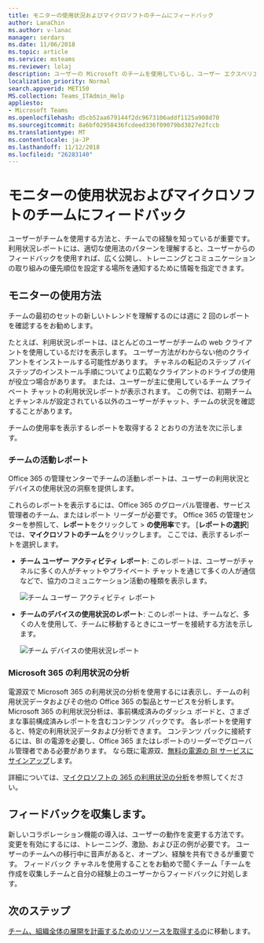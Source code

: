 ```yaml
---
title: モニターの使用状況およびマイクロソフトのチームにフィードバック
author: LanaChin
ms.author: v-lanac
manager: serdars
ms.date: 11/06/2018
ms.topic: article
ms.service: msteams
ms.reviewer: lolaj
description: ユーザーの Microsoft のチームを使用しているし、ユーザー エクスペリエンスに関するフィードバックを収集して利用可能なレポートのオプションについて説明します。
localization_priority: Normal
search.appverid: MET150
MS.collection: Teams_ITAdmin_Help
appliesto:
- Microsoft Teams
ms.openlocfilehash: d5cb52aa679144f2dc9673106addf1125a908d70
ms.sourcegitcommit: 8a6bf02958436fcdeed336f09079bd3827e2fccb
ms.translationtype: MT
ms.contentlocale: ja-JP
ms.lasthandoff: 11/12/2018
ms.locfileid: "26283140"
---
```

# <a name="monitor-usage-and-feedback-in-microsoft-teams"></a>モニターの使用状況およびマイクロソフトのチームにフィードバック
ユーザーがチームを使用する方法と、チームでの経験を知っているが重要です。 利用状況レポートには、適切な使用法のパターンを理解すると、ユーザーからのフィードバックを使用すれば、広く公開し、トレーニングとコミュニケーションの取り組みの優先順位を設定する場所を通知するために情報を指定できます。

## <a name="monitor-usage"></a>モニターの使用方法
チームの最初のセットの新しいトレンドを理解するのには週に 2 回のレポートを確認するをお勧めします。 

たとえば、利用状況レポートは、ほとんどのユーザーがチームの web クライアントを使用しているだけを表示します。 ユーザー方法がわからない他のクライアントをインストールする可能性があります。 チャネルの転記のステップ バイ ステップのインストール手順についてより広範なクライアントのドライブの使用が役立つ場合があります。 または、ユーザーが主に使用しているチーム プライベート チャットの利用状況レポートが表示されます。 この例では、初期チームとチャンネルが設定されている以外のユーザーがチャット、チームの状況を確認することがあります。 

チームの使用率を表示するレポートを取得する 2 とおりの方法を次に示します。 

### <a name="teams-activity-reports"></a>チームの活動レポート 
Office 365 の管理センターでチームの活動レポートは、ユーザーの利用状況とデバイスの使用状況の洞察を提供します。 

これらのレポートを表示するには、Office 365 のグローバル管理者、サービス管理者のチーム、またはレポート リーダーが必要です。 Office 365 の管理センターを参照して、**レポート**をクリックして > **の使用率**です。 [**レポートの選択**] では、**マイクロソフトのチーム**をクリックします。 ここでは、表示するレポートを選択します。

- **チーム ユーザー アクティビティ レポート**: このレポートは、ユーザーがチャネルに多くの人がチャットやプライベート チャットを通じて多くの人が通信などで、協力のコミュニケーション活動の種類を表示します。  

    ![チーム ユーザー アクティビティ レポート](media/get-started-with-teams-user-activity-report.png "スクリーン ショットを含むチャネル メッセージ、チャット ・ メッセージ、呼び出し、会議。 およびその他の活動の種類によってユーザーの数を示すグラフを表示、チームのユーザー アクティビティ レポートの") 
- **チームのデバイスの使用状況のレポート**: このレポートは、チームなど、多くの人を使用して、チームに移動するときにユーザーを接続する方法を示します。

     ![チーム デバイスの使用状況レポート](media/get-started-with-teams-device-usage-report.png "デバイスの種類、Windows、Mac、web、iOS および Android などでは、ユーザーの数を示すグラフを表示、チーム デバイスの使用状況レポートのスクリーン ショット")  

### <a name="microsoft-365-usage-analytics"></a>Microsoft 365 の利用状況の分析

電源双で Microsoft 365 の利用状況の分析を使用するには表示し、チームの利用状況データおよびその他の Office 365 の製品とサービスを分析します。 Microsoft 365 の利用状況分析は、事前構成済みのダッシュ ボードと、さまざまな事前構成済みレポートを含むコンテンツ パックです。 各レポートを使用すると、特定の利用状況データおよび分析できます。 コンテンツ パックに接続するには、BI の電源を必要し、Office 365 またはレポートのリーダーでグローバル管理者である必要があります。 なら既に電源双、[無料の電源の BI サービスにサインアップ](https://powerbi.microsoft.com)します。 

詳細については、[マイクロソフトの 365 の利用状況の分析](https://support.office.com/article/Microsoft-365-usage-analytics-77ff780d-ab19-4553-adea-09cb65ad0f1f)を参照してください。 

## <a name="gather-feedback"></a>フィードバックを収集します。
新しいコラボレーション機能の導入は、ユーザーの動作を変更する方法です。 変更を有効にするには、トレーニング、激励、および正の例が必要です。 ユーザーのチームへの移行中に音声があると、オープン、経験を共有できるが重要です。 フィードバック チャネルを使用することをお勧めで聞くチーム「チームを作成を収集しチームと自分の経験上のユーザーからフィードバックに対処します。 

## <a name="next-steps"></a>次のステップ
[チーム、組織全体の展開を計画するためのリソースを取得するの](get-started-with-teams-resources-for-org-wide-rollout.md)に移動します。
